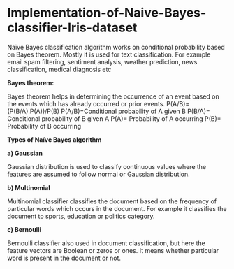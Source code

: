 # Implementation-of-Naive-Bayes-classifier-Iris-dataset
Naïve Bayes classification algorithm works on conditional probability based on Bayes theorem. Mostly it is used for text classification. For example email spam filtering, sentiment analysis, weather prediction, news classification, medical diagnosis  etc

**Bayes theorem:**

Bayes theorem helps in determining the occurrence of an event based on the events which has already occurred or prior events. 
P(A/B)=(P(B/A).P(A))/P(B)
P(A/B)=Conditional probability of A given B
P(B/A)= Conditional probability of B given A
P(A)= Probability of A occurring
P(B)= Probability of B occurring


**Types of Naïve Bayes algorithm**

**a)	Gaussian**

Gaussian distribution is used to classify continuous values where the features are assumed to follow normal or Gaussian distribution.

**b)	Multinomial**

Multinomial classifier classifies the document based on the frequency of particular words which occurs in the document. For example it classifies the document to sports, education or politics category.

**c)	Bernoulli**

Bernoulli classifier also used in document classification, but here the feature vectors are Boolean or zeros or ones. It means whether particular word is present in the document or not.


